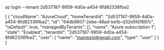 az login --tenant  2d537187-9959-4d0a-a454-8fd82336fba2

[
  {
    "cloudName": "AzureCloud",
    "homeTenantId": "2d537187-9959-4d0a-a454-8fd82336fba2",
    "id": "64db6607-2ebe-48ad-be1b-d32e5fd1897c",
    "isDefault": true,
    "managedByTenants": [],
    "name": "Azure subscription 1",
    "state": "Enabled",
    "tenantId": "2d537187-9959-4d0a-a454-8fd82336fba2",
    "user": {
      "name": "mamezni@gmail.com",
      "type": "user"
    }
  }
]